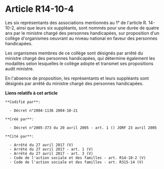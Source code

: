 # Article R14-10-4

Les six représentants des associations mentionnés au 1° de l'article R. 14-10-2, ainsi que leurs six suppléants, sont nommés
pour une durée de quatre ans par le ministre chargé des personnes handicapées, sur proposition d'un collège d'organismes
oeuvrant au niveau national en faveur des personnes handicapées. 

Les organismes membres de ce collège sont désignés par arrêté du ministre chargé des personnes handicapées, qui détermine
également les modalités selon lesquelles le collège adopte et transmet ses propositions audit ministre. 

En l'absence de proposition, les représentants et leurs suppléants sont désignés par arrêté du ministre chargé des personnes
handicapées.

**Liens relatifs à cet article**

	**Codifié par**:

	  - Décret n°2004-1136 2004-10-21

	**Créé par**:

	  - Décret n°2005-373 du 20 avril 2005 - art. 1 () JORF 23 avril 2005

	**Cité par**:

	  - Arrêté du 27 avril 2017 (V)
	  - Arrêté du 27 avril 2017 - art. 1 (V)
	  - Arrêté du 27 avril 2017 - art. 3 (V)
	  - Code de l'action sociale et des familles - art. R14-10-2 (V)
	  - Code de l'action sociale et des familles - art. R315-14 (V)
